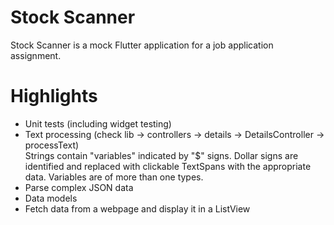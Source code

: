 # Stock Scanner

Stock Scanner is a mock Flutter application for a job application assignment.

# Highlights

- Unit tests (including widget testing)
- Text processing (check lib -> controllers -> details -> DetailsController -> processText)<br/>Strings contain "variables" indicated by "$" signs. Dollar signs are identified and replaced with clickable TextSpans with the appropriate data. Variables are of       more than one types.
- Parse complex JSON data
- Data models
- Fetch data from a webpage and display it in a ListView
